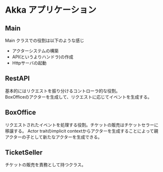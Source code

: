 # Akka アプリケーション

## Main
Main クラスでの役割は以下のような感じ

* アクターシステムの構築
* API(というよりハンドラ)の作成
* Httpサーバの起動

## RestAPI
基本的にはリクエストを振り分けるコントローラ的な役割。  
BoxOfficeのアクターを生成して、リクエストに応じてイベントを生成する。

## BoxOffice
リクエストされたイベントを処理する役割。チケットの販売はチケットセラーに移譲する。
Actor traitのimplicit contextからアクターを生成することによって親アクターの子として新たなアクターを生成できる。

## TicketSeller
チケットの販売を責務として持つクラス。
